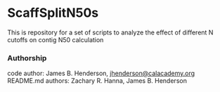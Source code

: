 # ScaffSplitN50s

This is repository for a set of scripts to analyze the effect of different N cutoffs on contig N50 calculation

### Authorship

code author: James B. Henderson, jhenderson@calacademy.org  
README.md authors: Zachary R. Hanna, James B. Henderson  
